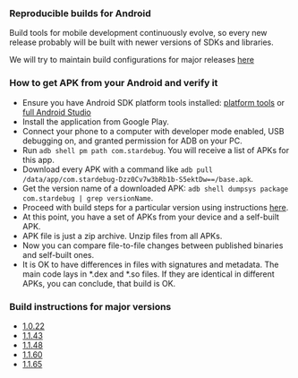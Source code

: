 

### Reproducible builds for Android

Build tools for mobile development continuously evolve, so every new release probably will be built with 
newer versions of SDKs and libraries.

We will try to maintain build configurations for major releases [here](#build-instructions-for-major-versions)

### How to get APK from your Android and verify it

- Ensure you have Android SDK platform tools installed: [platform tools](https://developer.android.com/tools/releases/platform-tools#downloads)
  or [full Android Studio](https://developer.android.com/studio)
- Install the application from Google Play.
- Connect your phone to a computer with developer mode enabled, USB debugging on, and granted permission for ADB on your PC.
- Run `adb shell pm path com.stardebug`. You will receive a list of APKs for this app.
- Download every APK with a command like `adb pull /data/app/com.stardebug-Dzz0Cv7w3bRb1b-S5ektDw==/base.apk`.
- Get the version name of a downloaded APK: `adb shell dumpsys package com.stardebug | grep versionName`.
- Proceed with build steps for a particular version using instructions [here](#build-instructions-for-major-versions).
- At this point, you have a set of APKs from your device and a self-built APK.
- APK file is just a zip archive. Unzip files from all APKs.
- Now you can compare file-to-file changes between published binaries and self-built ones.
- It is OK to have differences in files with signatures and metadata. The main code lays in *.dex and *.so files.
  If they are identical in different APKs, you can conclude, that build is OK.

### Build instructions for major versions
- [1.0.22](1.0.22a.md)
- [1.1.43](1.1.43a.md)
- [1.1.48](1.1.48a.md)
- [1.1.60](1.1.60a.md)
- [1.1.65](1.1.65a.md)